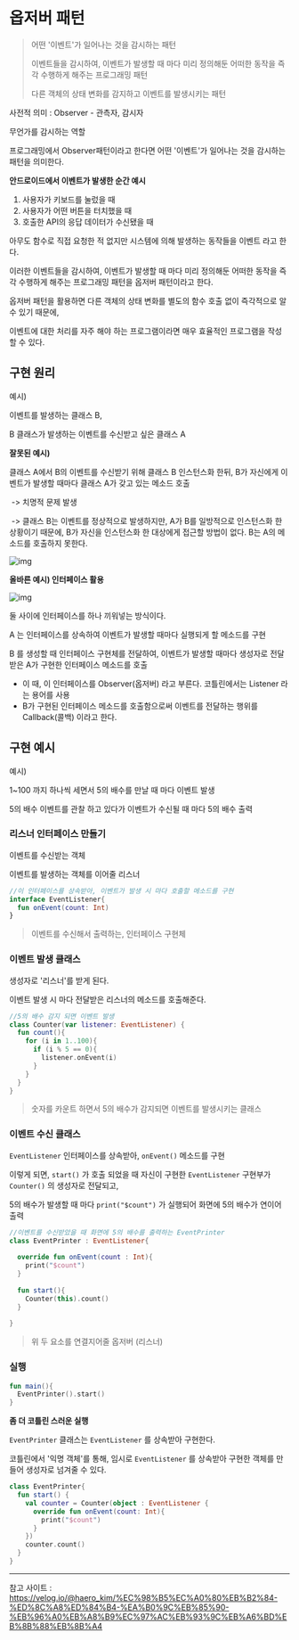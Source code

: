 # 옵저버 패턴

> 어떤 '이벤트'가 일어나는 것을 감시하는 패턴
>
> 이벤트들을 감시하여, 이벤트가 발생할 때 마다 미리 정의해둔 어떠한 동작을 즉각 수행하게 해주는 프로그래밍 패턴
>
> 다른 객체의 상태 변화를 감지하고 이벤트를 발생시키는 패턴

사전적 의미 : Observer - 관측자, 감시자



무언가를 감시하는 역할

프로그래밍에서 Observer패턴이라고 한다면 어떤 '이벤트'가 일어나는 것을 감시하는 패턴을 의미한다.



**안드로이드에서 이벤트가 발생한 순간 예시**

1. 사용자가 키보드를 눌렀을 때
2. 사용자가 어떤 버튼을 터치했을 때
3. 호출한 API의 응답 데이터가 수신됐을 때



아무도 함수로 직접 요청한 적 없지만 시스템에 의해 발생하는 동작들을 이벤트 라고 한다.

이러한 이벤트들을 감시하여, 이벤트가 발생할 때 마다 미리 정의해둔 어떠한 동작을 즉각 수행하게 해주는 프로그래밍 패턴을 옵저버 패턴이라고 한다.



옵저버 패턴을 활용하면 다른 객체의 상태 변화를 별도의 함수 호출 없이 즉각적으로 알 수 있기 때문에,

이벤트에 대한 처리를 자주 해야 하는 프로그램이라면 매우 효율적인 프로그램을 작성 할 수 있다.



## 구현 원리 



예시) 

이벤트를 발생하는 클래스 B, 

B 클래스가 발생하는 이벤트를 수신받고 싶은 클래스 A



**잘못된 예시)**

클래스 A에서 B의 이벤트를 수신받기 위해 클래스 B 인스턴스화 한뒤, B가 자신에게 이벤트가 발생할 때마다 클래스 A가 갖고 있는 메소드 호출

​	-> 치명적 문제 발생

​	-> 클래스 B는 이벤트를 정상적으로 발생하지만, A가 B를 일방적으로 인스턴스화 한 상황이기 때문에, B가 자신을 인스턴스화 한 대상에게 접근할 방법이 없다.	B는 A의 메소드를 호출하지 못한다.

![img](https://media.vlpt.us/images/haero_kim/post/f89d7624-5ee8-4a20-bc2b-d30590e724f1/%E1%84%89%E1%85%B3%E1%86%AF%E1%84%85%E1%85%A1%E1%84%8B%E1%85%B5%E1%84%83%E1%85%B32.png)



**올바른 예시) 인터페이스 활용**

![img](https://media.vlpt.us/images/haero_kim/post/4921f863-edd4-4259-a74a-8908113ee30a/%E1%84%89%E1%85%B3%E1%86%AF%E1%84%85%E1%85%A1%E1%84%8B%E1%85%B5%E1%84%83%E1%85%B33.png)

둘 사이에 인터페이스를 하나 끼워넣는 방식이다.

A 는 인터페이스를 상속하여 이벤트가 발생할 때마다 실행되게 할 메소드를 구현

B 를 생성할 때 인터페이스 구현체를 전달하여, 이벤트가 발생할 때마다 생성자로 전달받은 A가 구현한 인터페이스 메소드를 호출



- 이 때, 이 인터페이스를 Observer(옵저버) 라고 부른다. 코틀린에서는 Listener 라는 용어를 사용
- B가 구현된 인터페이스 메소드를 호출함으로써 이벤트를 전달하는 행위를 Callback(콜백) 이라고 한다.



## 구현 예시

예시) 

1~100 까지 하나씩 세면서 5의 배수를 만날 때 마다 이벤트 발생

5의 배수 이벤트를 관찰 하고 있다가 이벤트가 수신될 때 마다 5의 배수 출력



### 리스너 인터페이스 만들기

이벤트를 수신받는 객체

이벤트를 발생하는 객체를 이어줄 리스너

```kotlin
//이 인터페이스를 상속받아, 이벤트가 발생 시 마다 호출할 메소드를 구현
interface EventListener{
  fun onEvent(count: Int)
}
```

> 이벤트를 수신해서 출력하는, 인터페이스 구현체



### 이벤트 발생 클래스

생성자로 '리스너'를 받게 된다.

이벤트 발생 시 마다 전달받은 리스너의 메소드를 호출해준다.

```kotlin
//5의 배수 감지 되면 이벤트 발생
class Counter(var listener: EventListener) {
  fun count(){
    for (i in 1..100){
      if (i % 5 == 0){
        listener.onEvent(i)
      }
    }
  }
}
```

> 숫자를 카운트 하면서 5의 배수가 감지되면 이벤트를 발생시키는 클래스



### 이벤트 수신 클래스

`EventListener` 인터페이스를 상속받아, `onEvent()` 메소드를 구현

이렇게 되면, `start()` 가 호출 되었을 때 자신이 구현한 `EventListener` 구현부가 `Counter()` 의 생성자로 전달되고,

5의 배수가 발생할 때 마다 `print("$count")` 가 실행되어 화면에 5의 배수가 연이어 출력

```kotlin
//이벤트를 수신받았을 때 화면에 5의 배수를 출력하는 EventPrinter
class EventPrinter : EventListener{
  
  override fun onEvent(count : Int){
    print("$count")
  }
  
  fun start(){
    Counter(this).count()
  }
  
}
```

> 위 두 요소를 연결지어줄 옵저버 (리스너)



### 실행

```kotlin
fun main(){
  EventPrinter().start()
}
```



**좀 더 코틀린 스러운 실행**

`EventPrinter` 클래스는 `EventListener` 를 상속받아 구현한다.

코틀린에서 '익명 객체'를 통해, 임시로 `EventListener` 를 상속받아 구현한 객체를 만들어 생성자로 넘겨줄 수 있다.

```kotlin
class EventPrinter{
  fun start() {
    val counter = Counter(object : EventListener {
      override fun onEvent(count: Int){
        print("$count")
      }
    })
    counter.count()
  }
}
```





---

참고 사이트 : https://velog.io/@haero_kim/%EC%98%B5%EC%A0%80%EB%B2%84-%ED%8C%A8%ED%84%B4-%EA%B0%9C%EB%85%90-%EB%96%A0%EB%A8%B9%EC%97%AC%EB%93%9C%EB%A6%BD%EB%8B%88%EB%8B%A4